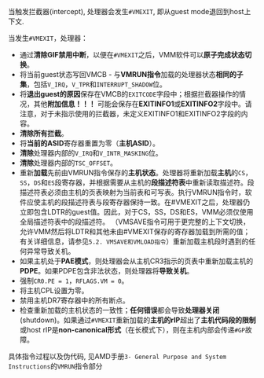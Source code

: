 
当触发拦截器(intercept), 处理器会发生`#VMEXIT`, 即从guest mode退回到host上下文.

当发生`#VMEXIT`，处理器：
* 通过**清除GIF禁用中断**，以便在`#VMEXIT`之后，VMM软件可以**原子完成状态切换**。
* 将当前guest状态写回VMCB - 与**VMRUN指令**加载的处理器状态**相同的子集**，包括`V_IRQ`，`V_TPR`和`INTERRUPT_SHADOW`位。
* 将**退出guest的原因**保存在VMCB的`EXITCODE`字段中；根据拦截器操作的情况，其他**附加信息！！！** 可能会保存在**EXITINFO1**或**EXITINFO2**字段中。请注意，对于未指示使用的拦截器，未定义EXITINFO1和EXITINFO2字段的内容。
* **清除所有拦截**。
* 将**当前的ASID**寄存器重置为零（**主机ASID**）。
* **清除**处理器内部的`V_IRQ`和`V_INTR_MASKING`位。
* **清除**处理器内部的`TSC_OFFSET`。
* 重新**加载**先前由VMRUN指令保存的**主机状态**。处理器将重新加载**主机**的`CS`，`SS`，`DS`和`ES`段寄存器，并根据需要从主机的**段描述符表**中重新读取描述符。段描述符表必须由主机的页表映射为当前表和可写表。执行VMRUN指令时，软件应使主机的段描述符表与段寄存器保持一致。在#VMEXIT之后，处理器仍立即包含LDTR的guest值。因此，对于CS，SS，DS和ES，VMM必须仅使用全局描述符表中的段描述符。 （VMSAVE指令可用于更完整的上下文切换，允许VMM然后将LDTR和其他未由#VMEXIT保存的寄存器加载到所需的值；有关详细信息，请参见`5.2. VMSAVE和VMLOAD指令`）重新加载主机段时遇到的任何异常导致关机。
* 如果主机处于**PAE模式**，则处理器会从主机CR3指示的页表中重新加载主机的**PDPE**。如果PDPE包含非法状态，则处理器将**导致关机**。
* 强制`CR0.PE = 1`，`RFLAGS.VM = 0`。
* 将主机CPL设置为零。
* 禁用主机DR7寄存器中的所有断点。
* 检查重新加载的主机状态的一致性；**任何错误**都会导致**处理器关闭**(shutdown)。如果通过`#VMEXIT`重新加载的**主机的rIP**超出了**主机代码段的限制**或host rIP是**non-canonical形式**（在长模式下），则在主机内部会传递`#GP`故障。

具体指令过程以及伪代码, 见AMD手册`3- General Purpose and System Instructions`的`VMRUN`指令部分